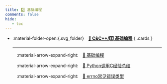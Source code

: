 ```yaml
---
title: 2️⃣ 基础编程
comments: false
hide:
   - toc
---
```


<div class="grid cards index-info" markdown>

-   :material-folder-open:{.svg_folder}&emsp;__[🍏 C&C++/2️⃣ 基础编程](./index.md)__
{ .cards }

	---

	&emsp;:material-arrow-expand-right:&emsp;[💖 基础编程](./A.md)

	&emsp;:material-arrow-expand-right:&emsp;[🧰 Python调用C经验总结](./B.md)

	&emsp;:material-arrow-expand-right:&emsp;[🧰 errno常见错误类型](./C.md)

</div>